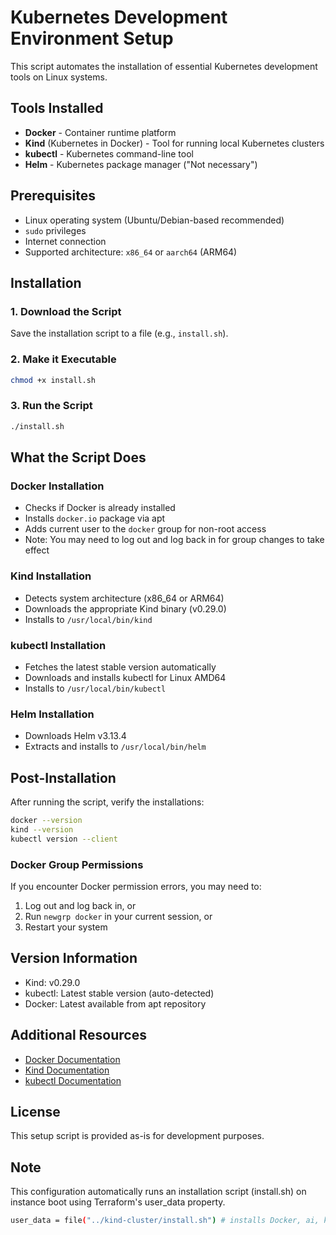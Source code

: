 # Kubernetes Development Environment Setup

This script automates the installation of essential Kubernetes development tools on Linux systems.

## Tools Installed

- **Docker** - Container runtime platform
- **Kind** (Kubernetes in Docker) - Tool for running local Kubernetes clusters
- **kubectl** - Kubernetes command-line tool
- **Helm** - Kubernetes package manager ("Not necessary")
 
## Prerequisites

- Linux operating system (Ubuntu/Debian-based recommended)
- `sudo` privileges
- Internet connection
- Supported architecture: `x86_64` or `aarch64` (ARM64)

## Installation

### 1. Download the Script

Save the installation script to a file (e.g., `install.sh`).

### 2. Make it Executable

```bash
chmod +x install.sh
```

### 3. Run the Script

```bash
./install.sh
```

## What the Script Does

### Docker Installation
- Checks if Docker is already installed
- Installs `docker.io` package via apt
- Adds current user to the `docker` group for non-root access
- Note: You may need to log out and log back in for group changes to take effect

### Kind Installation
- Detects system architecture (x86_64 or ARM64)
- Downloads the appropriate Kind binary (v0.29.0)
- Installs to `/usr/local/bin/kind`

### kubectl Installation
- Fetches the latest stable version automatically
- Downloads and installs kubectl for Linux AMD64
- Installs to `/usr/local/bin/kubectl`

### Helm Installation
- Downloads Helm v3.13.4
- Extracts and installs to `/usr/local/bin/helm`

## Post-Installation

After running the script, verify the installations:

```bash
docker --version
kind --version
kubectl version --client
```
### Docker Group Permissions

If you encounter Docker permission errors, you may need to:

1. Log out and log back in, or
2. Run `newgrp docker` in your current session, or
3. Restart your system

## Version Information

- Kind: v0.29.0
- kubectl: Latest stable version (auto-detected)
- Docker: Latest available from apt repository

## Additional Resources

- [Docker Documentation](https://docs.docker.com/)
- [Kind Documentation](https://kind.sigs.k8s.io/)
- [kubectl Documentation](https://kubernetes.io/docs/reference/kubectl/)
  
## License

This setup script is provided as-is for development purposes.

## Note
This configuration automatically runs an installation script (install.sh) on instance boot using Terraform's user_data property.
```bash
user_data = file("../kind-cluster/install.sh") # installs Docker, ai, kubectl — noted
```
